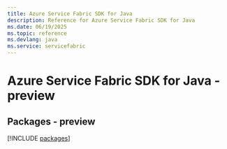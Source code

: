 ```yaml
---
title: Azure Service Fabric SDK for Java
description: Reference for Azure Service Fabric SDK for Java
ms.date: 06/19/2025
ms.topic: reference
ms.devlang: java
ms.service: servicefabric
---
```

# Azure Service Fabric SDK for Java - preview
## Packages - preview
[!INCLUDE [packages](service-fabric-index.md)]